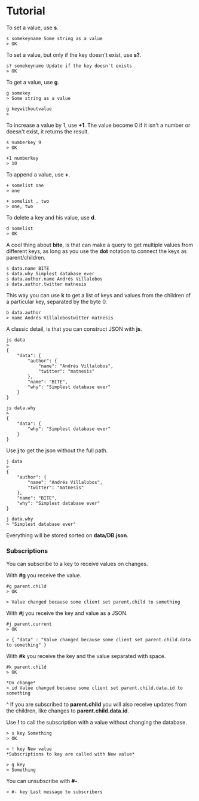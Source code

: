 # Tutorial

To set a value, use **s**.

    s somekeyname Some string as a value
    > OK

To set a value, but only if the key doesn't exist, use **s?**.

    s? somekeyname Update if the key doesn't exists
    > OK

To get a value, use **g**.

    g somekey
    > Some string as a value

    g keywithoutvalue
    >

To increase a value by 1, use **+1**. The value become 0 if it isn't a number or
doesn't exist, it returns the result.

    s numberkey 9
    > OK

    +1 numberkey
    > 10

To append a value, use **+**.

    + somelist one
    > one

    + somelist , two
    > one, two

To delete a key and his value, use **d**.

    d somelist
    > OK

A cool thing about **bite**, is that can make a query to get multiple values
from different keys, as long as you use the **dot** notation to connect the keys
as parent/children.

    s data.name BITE
    s data.why Simplest database ever
    s data.author.name Andrés Villalobos
    s data.author.twitter matnesis

This way you can use **k** to get a list of keys and values from the children of
a particular key, separated by the byte 0.

    b data.author
    > name Andrés Villalobostwitter matnesis

A classic detail, is that you can construct JSON with **js**.

    js data
    >
    {
        "data": {
            "author": {
                "name": "Andrés Villalobos",
                "twitter": "matnesis"
            },
            "name": "BITE",
            "why": "Simplest database ever"
        }
    }

    js data.why
    >
    {
        "data": {
            "why": "Simplest database ever"
        }
    }

Use **j** to get the json without the full path.

    j data
    >
    {
        "author": {
            "name": "Andrés Villalobos",
            "twitter": "matnesis"
        },
        "name": "BITE",
        "why": "Simplest database ever"
    }

    j data.why
    > "Simplest database ever"

Everything will be stored sorted on **data/DB.json**.

### Subscriptions

You can subscribe to a key to receive values on changes.

With **#g** you receive the value.

    #g parent.child
    > OK

    > Value changed because some client set parent.child to something

With **#j** you receive the key and value as a JSON.

    #j parent.current
    > OK

    > { "data" : "Value changed because some client set parent.child.data to something" }

With **#k** you receive the key and the value separated with space.

    #k parent.child
    > OK

    *On change*
    > id Value changed because some client set parent.child.data.id to something

^ If you are subscribed to **parent.child** you will also receive updates from
the children, like changes to **parent.child.data.id**.

Use **!** to call the subscription with a value without changing the database.

    > s key Something
    > OK

    > ! key New value
    *Subscriptions to key are called with New value*

    > g key
    > Something

You can unsubscribe with **#-**.

    > #- key Last message to subscribers
